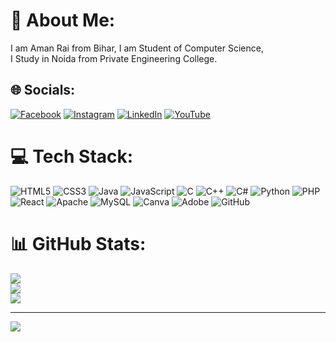 # 💫 About Me:
I am Aman Rai from Bihar, I am Student of Computer Science,<br> I Study in Noida from Private Engineering College. 


## 🌐 Socials:
[![Facebook](https://img.shields.io/badge/Facebook-%231877F2.svg?logo=Facebook&logoColor=white)](https://facebook.com/Facebook) [![Instagram](https://img.shields.io/badge/Instagram-%23E4405F.svg?logo=Instagram&logoColor=white)](https://instagram.com/Instagram) [![LinkedIn](https://img.shields.io/badge/LinkedIn-%230077B5.svg?logo=linkedin&logoColor=white)](https://linkedin.com/in/Linkdin) [![YouTube](https://img.shields.io/badge/YouTube-%23FF0000.svg?logo=YouTube&logoColor=white)](https://youtube.com/@YouTube) 

# 💻 Tech Stack:
![HTML5](https://img.shields.io/badge/html5-%23E34F26.svg?style=for-the-badge&logo=html5&logoColor=white) ![CSS3](https://img.shields.io/badge/css3-%231572B6.svg?style=for-the-badge&logo=css3&logoColor=white) ![Java](https://img.shields.io/badge/java-%23ED8B00.svg?style=for-the-badge&logo=openjdk&logoColor=white) ![JavaScript](https://img.shields.io/badge/javascript-%23323330.svg?style=for-the-badge&logo=javascript&logoColor=%23F7DF1E) ![C](https://img.shields.io/badge/c-%2300599C.svg?style=for-the-badge&logo=c&logoColor=white) ![C++](https://img.shields.io/badge/c++-%2300599C.svg?style=for-the-badge&logo=c%2B%2B&logoColor=white) ![C#](https://img.shields.io/badge/c%23-%23239120.svg?style=for-the-badge&logo=csharp&logoColor=white) ![Python](https://img.shields.io/badge/python-3670A0?style=for-the-badge&logo=python&logoColor=ffdd54) ![PHP](https://img.shields.io/badge/php-%23777BB4.svg?style=for-the-badge&logo=php&logoColor=white) ![React](https://img.shields.io/badge/react-%2320232a.svg?style=for-the-badge&logo=react&logoColor=%2361DAFB) ![Apache](https://img.shields.io/badge/apache-%23D42029.svg?style=for-the-badge&logo=apache&logoColor=white) ![MySQL](https://img.shields.io/badge/mysql-4479A1.svg?style=for-the-badge&logo=mysql&logoColor=white) ![Canva](https://img.shields.io/badge/Canva-%2300C4CC.svg?style=for-the-badge&logo=Canva&logoColor=white) ![Adobe](https://img.shields.io/badge/adobe-%23FF0000.svg?style=for-the-badge&logo=adobe&logoColor=white) ![GitHub](https://img.shields.io/badge/github-%23121011.svg?style=for-the-badge&logo=github&logoColor=white)
# 📊 GitHub Stats:
![](https://github-readme-stats.vercel.app/api?username=AmanRai1221&theme=dark&hide_border=false&include_all_commits=false&count_private=false)<br/>
![](https://github-readme-streak-stats.herokuapp.com/?user=AmanRai1221&theme=dark&hide_border=false)<br/>
![](https://github-readme-stats.vercel.app/api/top-langs/?username=AmanRai1221&theme=dark&hide_border=false&include_all_commits=false&count_private=false&layout=compact)

---
[![](https://visitcount.itsvg.in/api?id=AmanRai1221&icon=0&color=0)](https://visitcount.itsvg.in)

<!-- Proudly created with GPRM ( https://gprm.itsvg.in ) -->
